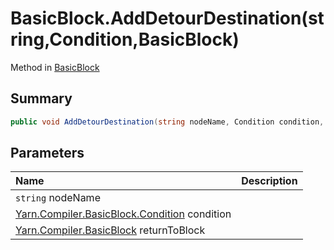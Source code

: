 # BasicBlock.AddDetourDestination(string,Condition,BasicBlock)

Method in [BasicBlock](/docs/api/csharp/yarn.compiler.basicblock.md)

## Summary



```csharp
public void AddDetourDestination(string nodeName, Condition condition, BasicBlock returnToBlock)
```

## Parameters

|Name|Description|
|:---|:---|
|`string` nodeName||
|[Yarn.Compiler.BasicBlock.Condition](/docs/api/csharp/yarn.compiler.basicblock.condition.md) condition||
|[Yarn.Compiler.BasicBlock](/docs/api/csharp/yarn.compiler.basicblock.md) returnToBlock||

